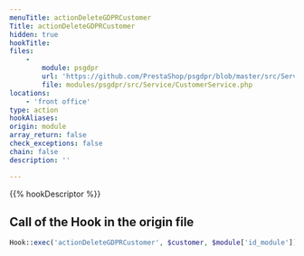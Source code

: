 ```yaml
---
menuTitle: actionDeleteGDPRCustomer
Title: actionDeleteGDPRCustomer
hidden: true
hookTitle: 
files:
    -
        module: psgdpr
        url: 'https://github.com/PrestaShop/psgdpr/blob/master/src/Service/CustomerService.php'
        file: modules/psgdpr/src/Service/CustomerService.php
locations:
    - 'front office'
type: action
hookAliases: 
origin: module
array_return: false
check_exceptions: false
chain: false
description: ''

---
```


{{% hookDescriptor %}}

## Call of the Hook in the origin file

```php
Hook::exec('actionDeleteGDPRCustomer', $customer, $module['id_module'])
```
